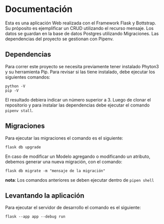 # Documentación
Esta es una aplicación Web realizada con el Framework Flask y Bottstrap.
Su próposito es ejemplificar un CRUD utilizando el recurso mensaje.
Los datos se guardan en la base de datos Postgres utilizando Migraciones.
Las dependencias del proyecto se gestionan con Pipenv.

## Dependencias
Para correr este proyecto se necesita previamente tener instalado Phyton3 y su herramienta Pip.
Para revisar si las tiene instalado, debe ejecutar los siguientes comandos:

```
python -V
pip -V
```

El resultado debiera indicar un número superior a 3.
Luego de clonar el repositorio y para instalar las dependencias debe ejecutar el comando `pipenv stall`.

## Migraciones
Para ejecutar las migraciones el comando es el siguiente:

```
flask db upgrade
```

En caso de modificar un Modelo agregando o modificando un atributo, debemos generar una nueva migración, con el comando:

```
flask db migrate -m "mensaje de la migración"
```

**nota**: Los comandos anteriores se deben ejecutar dentro de `pipen shell`

## Levantando la aplicación
Para ejecutar el servidor de desarrollo el comando es el siguiente:
```
flask --app app --debug run
```

